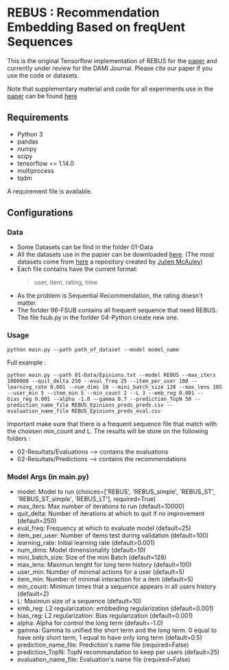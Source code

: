 # REBUS : Recommendation Embedding Based on freqUent Sequences
This is the original Tensorflow implementation of REBUS for the [paper](https://arxiv.org/pdf/2008.05587.pdf) and currently under review for the DAMI Journal.
Please cite our paper if you use the code or datasets.

Note that supplementary material and code for all experiments use in the [paper](https://arxiv.org/pdf/2008.05587.pdf) can be found [here](https://bit.ly/39XFKe0)


## Requirements
* Python 3
* pandas
* numpy
* scipy
* tensorflow == 1.14.0
* multiprocess
* tqdm

A requirement file is available.

## Configurations
### Data
- Some Datasets can be find in the folder 01-Data
- All the datasets use in the papier can be downloaded [here](https://bit.ly/2Iyq6uf). (The most datasets come from [here](https://cseweb.ucsd.edu/~jmcauley/datasets.html) a repository created by [Julien McAuley](https://cseweb.ucsd.edu/~jmcauley/))
- Each file contains have the current format:
  > user, item, rating, time
- As the problem is Sequential Recommendation, the rating doesn't matter.
- The forlder 96-FSUB contains all frequent sequence that need REBUS. The file fsub.py in the forlder 04-Python create new one.

### Usage
```
python main.py --path path_of_dataset --model model_name
```
Full example :
```
python main.py --path 01-Data/Epinions.txt --model REBUS --max_iters 1000000 --quit_delta 250 --eval_freq 25 --item_per_user 100 --learning_rate 0.001 --num_dims 10 --mini_batch_size 128 --max_lens 105 --user_min 5 --item_min 5 --min_count 2 --L 3 --emb_reg 0.001 --bias_reg 0.001 --alpha -1.0 --gamma 0.7 --prediction_TopN 50 --prediction_name_file REBUS_Epinions_preds_preds.csv --evaluation_name_file REBUS_Epinions_preds_eval.csv
```
Important make sure that there is a frequent sequence file that match with the choosen min_count and L.
The results will be store on the following folders :
- 02-Resultats/Evaluations --> contains the evaluations
- 02-Resultats/Predictions --> contains the recommendations

### Model Args (in main.py)
- model: Model to run (choices=['REBUS', 'REBUS_simple', 'REBUS_ST', 'REBUS_ST_simple', 'REBUS_LT'], required=True)
- max_iters: Max number of iterations to run (default=10000)
- quit_delta: Number of iterations at which to quit if no improvement (default=250)
- eval_freq: Frequency at which to evaluate model (default=25)
- item_per_user: Number of items test during validation (default=100)
- learning_rate: Initial learning rate (default=0.001)
- num_dims: Model dimensionality (default=10)
- mini_batch_size: Size of the mini Batch (default=128)
- max_lens: Maximun lenght for long term history (default=100)
- user_min: Number of minimal actions for a user (default=5)
- item_min: Number of minimal interaction for a item (default=5)
- min_count: Minimun times that a sequence appears in all users history (default=2)
- L: Maximun size of a sequence (default=10)
- emb_reg: L2 regularization: embbeding regularization (default=0.001)
- bias_reg: L2 regularization: Bias regularization (default=0.001)
- alpha: Alpha for control the long term (default=-1.0)
- gamma: Gamma to unified the short term and the long term. 0 equal to have only short term, 1 equal to have only long term (default=0.5)
- prediction_name_file: Prediction\'s name file (required=False)
- prediction_TopN: TopN recommandation to keep per users (default=25)
- evaluation_name_file: Evaluation\'s name file (required=False)
